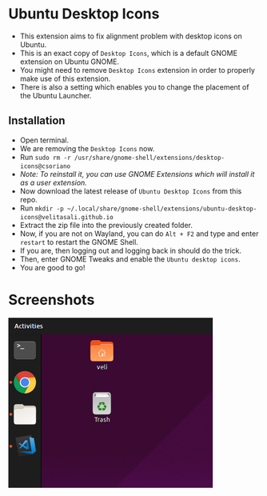 # Ubuntu Desktop Icons
* This extension aims to fix alignment problem with desktop icons on Ubuntu.
* This is an exact copy of `Desktop Icons`, which is a default GNOME extension on Ubuntu GNOME.
* You might need to remove `Desktop Icons` extension in order to properly make use of this extension.
* There is also a setting which enables you to change the placement of the Ubuntu Launcher.


## Installation
* Open terminal.
* We are removing the `Desktop Icons` now.
* Run `sudo rm -r /usr/share/gnome-shell/extensions/desktop-icons@csoriano`
* *Note: To reinstall it, you can use GNOME Extensions which will install it as a user extension.*
* Now download the latest release of `Ubuntu Desktop Icons` from this repo.
* Run `mkdir -p ~/.local/share/gnome-shell/extensions/ubuntu-desktop-icons@velitasali.github.io`
* Extract the zip file into the previously created folder.
* Now, if you are not on Wayland, you can do `Alt + F2` and type and enter `restart` to restart the GNOME Shell.
* If you are, then logging out and logging back in should do the trick.
* Then, enter GNOME Tweaks and enable the `Ubuntu desktop icons`.
* You are good to go!


# Screenshots
[<img src="ss_1.png">](ss_1.png)